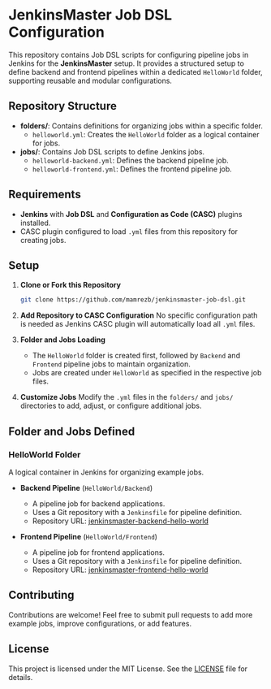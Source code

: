 
# JenkinsMaster Job DSL Configuration

This repository contains Job DSL scripts for configuring pipeline jobs in Jenkins for the **JenkinsMaster** setup. It provides a structured setup to define backend and frontend pipelines within a dedicated `HelloWorld` folder, supporting reusable and modular configurations.

## Repository Structure

- **folders/**: Contains definitions for organizing jobs within a specific folder.
  - `helloworld.yml`: Creates the `HelloWorld` folder as a logical container for jobs.
- **jobs/**: Contains Job DSL scripts to define Jenkins jobs.
  - `helloworld-backend.yml`: Defines the backend pipeline job.
  - `helloworld-frontend.yml`: Defines the frontend pipeline job.

## Requirements

- **Jenkins** with **Job DSL** and **Configuration as Code (CASC)** plugins installed.
- CASC plugin configured to load `.yml` files from this repository for creating jobs.

## Setup

1. **Clone or Fork this Repository**
   ```bash
   git clone https://github.com/mamrezb/jenkinsmaster-job-dsl.git
   ```

2. **Add Repository to CASC Configuration**
   No specific configuration path is needed as Jenkins CASC plugin will automatically load all `.yml` files.

3. **Folder and Jobs Loading**
   - The `HelloWorld` folder is created first, followed by `Backend` and `Frontend` pipeline jobs to maintain organization.
   - Jobs are created under `HelloWorld` as specified in the respective job files.

4. **Customize Jobs**
   Modify the `.yml` files in the `folders/` and `jobs/` directories to add, adjust, or configure additional jobs.

## Folder and Jobs Defined

### HelloWorld Folder

A logical container in Jenkins for organizing example jobs.

- **Backend Pipeline** (`HelloWorld/Backend`)
  - A pipeline job for backend applications.
  - Uses a Git repository with a `Jenkinsfile` for pipeline definition.
  - Repository URL: [jenkinsmaster-backend-hello-world](https://github.com/mamrezb/jenkinsmaster-backend-helloworld)

- **Frontend Pipeline** (`HelloWorld/Frontend`)
  - A pipeline job for frontend applications.
  - Uses a Git repository with a `Jenkinsfile` for pipeline definition.
  - Repository URL: [jenkinsmaster-frontend-hello-world](https://github.com/mamrezb/jenkinsmaster-frontend-helloworld)

## Contributing

Contributions are welcome! Feel free to submit pull requests to add more example jobs, improve configurations, or add features.

## License

This project is licensed under the MIT License. See the [LICENSE](LICENSE) file for details.